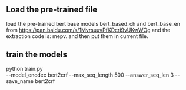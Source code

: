 ## Load the pre-trained file

load the pre-trained bert base models bert_based_ch and bert_base_en from  https://pan.baidu.com/s/1MvrsuuvPfKDcri9vUKwWOg and the extraction code is: mepv. 
and then put them in current file.

## train the models
python train.py \
--model_encdec bert2crf  --max_seq_length 500  --answer_seq_len 3 --save_name  bert2crf










